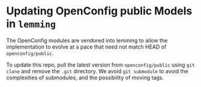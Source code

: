 # Updating OpenConfig public Models in `lemming`

The OpenConfig modules are vendored into lemming to allow the implementation to
evolve at a pace that need not match HEAD of `openconfig/public`.

To update this repo, pull the latest version from `openconfig/public` using
`git clone` and remove the `.git` directory. We avoid `git submodule` to avoid
the complexities of submodules, and the possibility of moving tags.


